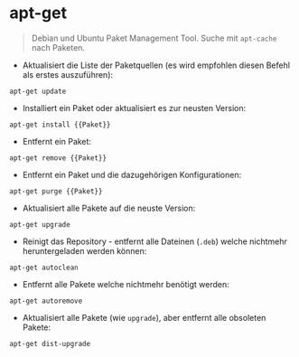 # apt-get

> Debian und Ubuntu Paket Management Tool.
> Suche mit `apt-cache` nach Paketen.

- Aktualisiert die Liste der Paketquellen (es wird empfohlen diesen Befehl als erstes auszuführen):

`apt-get update`

- Installiert ein Paket oder aktualisiert es zur neusten Version:

`apt-get install {{Paket}}`

- Entfernt ein Paket:

`apt-get remove {{Paket}}`

- Entfernt ein Paket und die dazugehörigen Konfigurationen:

`apt-get purge {{Paket}}`

- Aktualisiert alle Pakete auf die neuste Version:

`apt-get upgrade`

- Reinigt das Repository - entfernt alle Dateinen (`.deb`) welche nichtmehr heruntergeladen werden können:

`apt-get autoclean`

- Entfernt alle Pakete welche nichtmehr benötigt werden:

`apt-get autoremove`

- Aktualisiert alle Pakete (wie `upgrade`), aber entfernt alle obsoleten Pakete:

`apt-get dist-upgrade`
